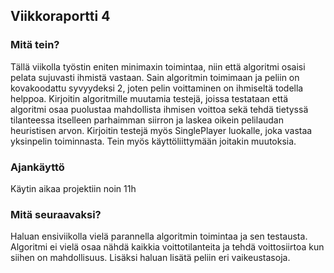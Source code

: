 ## Viikkoraportti 4

### Mitä tein?
Tällä viikolla työstin eniten minimaxin toimintaa, niin että algoritmi osaisi pelata sujuvasti ihmistä vastaan. 
Sain algoritmin toimimaan ja peliin on kovakoodattu syvyydeksi 2, joten pelin voittaminen on ihmiseltä todella helppoa.
Kirjoitin algoritmille muutamia testejä, joissa testataan että algoritmi osaa puolustaa mahdollista ihmisen voittoa sekä 
tehdä tietyssä tilanteessa itselleen parhaimman siirron ja laskea oikein pelilaudan heuristisen arvon. Kirjoitin testejä myös SinglePlayer luokalle, joka vastaa yksinpelin toiminnasta.
Tein myös käyttöliittymään joitakin muutoksia.

### Ajankäyttö
Käytin aikaa projektiin noin 11h

### Mitä seuraavaksi?
Haluan ensiviikolla vielä parannella algoritmin toimintaa ja sen testausta. Algoritmi ei vielä osaa nähdä kaikkia voittotilanteita ja tehdä voittosiirtoa
kun siihen on mahdollisuus. Lisäksi haluan lisätä peliin eri vaikeustasoja.
